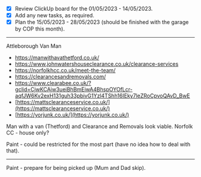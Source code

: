 - [x] Review ClickUp board for the 01/05/2023 - 14/05/2023.
- [x] Add any new tasks, as required.
- [x] Plan the 15/05/2023 - 28/05/2023 (should be finished with the garage by COP this month).

---

Attleborough Van Man
- https://manwithavathetford.co.uk/
- https://www.johnwatershouseclearance.co.uk/clearance-services
- https://norfolkhcc.co.uk/meet-the-team/
- https://clearancesandremovals.com/
- https://www.clearabee.co.uk/?gclid=CjwKCAjw3ueiBhBmEiwA4BhspOYOfLcr-aqfJW6Kv2exH131guh33pbivG1Yzl4TShh16IEky7leZRoCpvoQAvD_BwE
- [https://mattsclearanceservice.co.uk/](https://mattsclearanceservice.co.uk/)
- [https://yorjunk.co.uk/](https://yorjunk.co.uk/)

Man with a van (Thetford) and Clearance and Removals look viable. Norfolk CC - house only?

Paint - could be restricted for the most part (have no idea how to deal with that).

---

Paint - prepare for being picked up (Mum and Dad skip).


